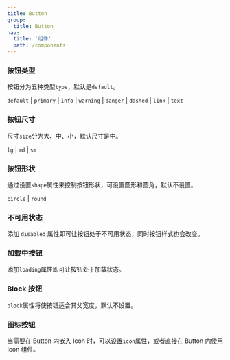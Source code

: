 ```yaml
---
title: Button
group:
  title: Button
nav:
  title: '组件'
  path: /components
---
```


### 按钮类型

按钮分为五种类型`type`，默认是`default`。

`default` | `primary` | `info` | `warning` | `danger` | `dashed` | `link` | `text`

### 按钮尺寸

尺寸`size`分为大、中、小，默认尺寸是中。

`lg` | `md` | `sm`

### 按钮形状

通过设置`shape`属性来控制按钮形状，可设置圆形和圆角，默认不设置。

`circle` | `round`

### 不可用状态

添加 `disabled` 属性即可让按钮处于不可用状态，同时按钮样式也会改变。

### 加载中按钮

添加`loading`属性即可让按钮处于加载状态。

### Block 按钮

`block`属性将使按钮适合其父宽度，默认不设置。

### 图标按钮

当需要在 Button 内嵌入 Icon 时，可以设置`icon`属性，或者直接在 Button 内使用 Icon 组件。
